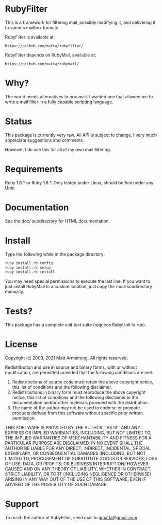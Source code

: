 # RubyFilter

This is a framework for filtering mail, possibly modifying it, and
delivering it to various mailbox formats.

RubyFilter is available at:

    https://github.com/matta/rubyfilter/

RubyFilter depends on RubyMail, available at:

    https://github.com/matta/rubymail/

# Why?

The world needs alternatives to procmail.  I wanted one that allowed
me to write a mail filter in a fully capable scripting language.

# Status

This package is currently very raw.  All API is subject to change.  I
very much appreciate suggestions and comments.

However, I do use this for all of my own mail filtering.

# Requirements

Ruby 1.6.* or Ruby 1.8.*.  Only tested under Linux, should be fine
under any Unix.

# Documentation

See the doc/ subdirectory for HTML documentation.

# Install

Type the following while in the package directory:

```sh
ruby install.rb config
ruby install.rb setup
ruby install.rb install
```

You may need special permissions to execute the last line.  If you
want to just install RubyMail to a custom location, just copy the
rmail subdirectory manually.

# Tests?

This package has a complete unit test suite (requires RubyUnit to
run).

# License

Copyright (c) 2003, 2021 Matt Armstrong.  All rights reserved.

Redistribution and use in source and binary forms, with or without
modification, are permitted provided that the following conditions are met:

1. Redistributions of source code must retain the above copyright notice,
   this list of conditions and the following disclaimer.
2. Redistributions in binary form must reproduce the above copyright
   notice, this list of conditions and the following disclaimer in the
   documentation and/or other materials provided with the distribution.
3. The name of the author may not be used to endorse or promote products
   derived from this software without specific prior written permission.

THIS SOFTWARE IS PROVIDED BY THE AUTHOR ``AS IS'' AND ANY EXPRESS OR
IMPLIED WARRANTIES, INCLUDING, BUT NOT LIMITED TO, THE IMPLIED WARRANTIES
OF MERCHANTABILITY AND FITNESS FOR A PARTICULAR PURPOSE ARE DISCLAIMED. IN
NO EVENT SHALL THE AUTHOR BE LIABLE FOR ANY DIRECT, INDIRECT, INCIDENTAL,
SPECIAL, EXEMPLARY, OR CONSEQUENTIAL DAMAGES (INCLUDING, BUT NOT LIMITED
TO, PROCUREMENT OF SUBSTITUTE GOODS OR SERVICES; LOSS OF USE, DATA, OR
PROFITS; OR BUSINESS INTERRUPTION) HOWEVER CAUSED AND ON ANY THEORY OF
LIABILITY, WHETHER IN CONTRACT, STRICT LIABILITY, OR TORT (INCLUDING
NEGLIGENCE OR OTHERWISE) ARISING IN ANY WAY OUT OF THE USE OF THIS
SOFTWARE, EVEN IF ADVISED OF THE POSSIBILITY OF SUCH DAMAGE.

# Support

To reach the author of RubyFilter, send mail to gmatta@gmail.com.
